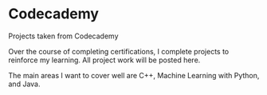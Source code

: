 # Codecademy
Projects taken from Codecademy

Over the course of completing certifications, I complete projects to reinforce my learning. All project work will be posted here. 

The main areas I want to cover well are C++, Machine Learning with Python, and Java.

